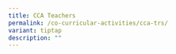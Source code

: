 ```yaml
---
title: CCA Teachers
permalink: /co-curricular-activities/cca-trs/
variant: tiptap
description: ""
---
```

